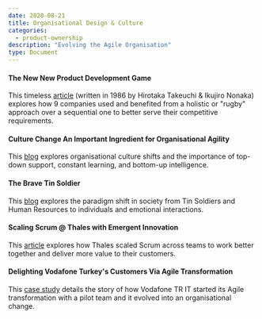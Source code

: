 ```yaml
---
date: 2020-08-21
title: Organisational Design & Culture
categories:
  - product-ownership
description: "Evolving the Agile Organisation"
type: Document
---
```

#### The New New Product Development Game
This timeless [article](https://hbr.org/1986/01/the-new-new-product-development-game) (written in 1986 by Hirotaka Takeuchi & Ikujiro Nonaka) explores how 9 companies used and benefited from a holistic or "rugby" approach over a sequential one to better serve their competitive requirements.

#### Culture Change An Important Ingredient for Organisational Agility
This [blog](https://www.scrum.org/resources/blog/culture-change-important-ingredient-organizational-agility) explores organisational culture shifts and the importance of top-down support, constant learning, and bottom-up intelligence.

#### The Brave Tin Soldier
This [blog](https://www.scrum.org/resources/blog/brave-tin-soldier) explores the paradigm shift in society from Tin Soldiers and Human Resources to individuals and emotional interactions.

#### Scaling Scrum @ Thales with Emergent Innovation
This [article](https://www.scrum.org/resources/scaling-scrum-thales-emergent-innovation) explores how Thales scaled Scrum across teams to work better together and deliver more value to their customers.

#### Delighting Vodafone Turkey's Customers Via Agile Transformation
This [case study](https://www.scrum.org/resources/delighting-vodafone-turkeys-customers-agile-transformation) details the story of how Vodafone TR IT started its Agile transformation with a pilot team and it evolved into an organisational change.
